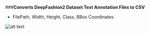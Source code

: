   ###**Converts DeepFashion2 Dataset Text Annotation Files to CSV**
- FilePath, Width, Height, Class, BBox Coordinates.

![alt text](http://mmlab.ie.cuhk.edu.hk/projects/DeepFashion/intro.jpg)

